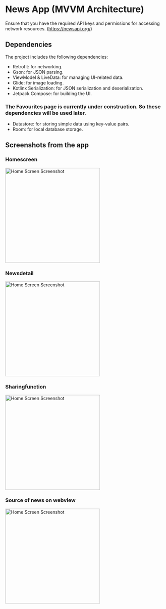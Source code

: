 # News App (MVVM Architecture)

Ensure that you have the required API keys and permissions for accessing network resources. (https://newsapi.org/)

## Dependencies
The project includes the following dependencies:
  - Retrofit: for networking.
  - Gson: for JSON parsing.
  - ViewModel & LiveData: for managing UI-related data.
  - Glide: for image loading.
  - Kotlinx Serialization: for JSON serialization and deserialization.
  - Jetpack Compose: for building the UI.

### The Favourites page is currently under construction. So these dependencies will be used later.
  - Datastore: for storing simple data using key-value pairs.
  - Room: for local database storage.

## Screenshots from the app

### Homescreen

<img src="https://i.imgur.com/HKeotLx.png" alt="Home Screen Screenshot" width="300"/>

### Newsdetail

<img src="https://i.imgur.com/RQYD4jh.png" alt="Home Screen Screenshot" width="300"/>

### Sharingfunction
<img src="https://i.imgur.com/ssrqP3a.png" alt="Home Screen Screenshot" width="300"/>

### Source of news on webview
<img src="https://i.imgur.com/i3N1Gbh.png" alt="Home Screen Screenshot" width="300"/>
